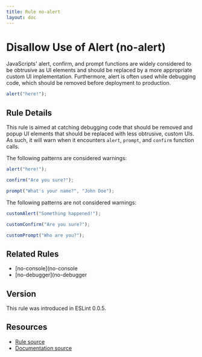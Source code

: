 ```yaml
---
title: Rule no-alert
layout: doc
---
```

<!-- Note: No pull requests accepted for this file. See README.md in the root directory for details. -->
# Disallow Use of Alert (no-alert)

JavaScripts' alert, confirm, and prompt functions are widely considered to be obtrusive as UI elements and should be replaced by a more appropriate custom UI implementation. Furthermore, alert is often used while debugging code, which should be removed before deployment to production.

```js
alert("here!");
```

## Rule Details

This rule is aimed at catching debugging code that should be removed and popup UI elements that should be replaced with less obtrusive, custom UIs. As such, it will warn when it encounters `alert`, `prompt`, and `confirm` function calls.

The following patterns are considered warnings:

```js
alert("here!");

confirm("Are you sure?");

prompt("What's your name?", "John Doe");
```

The following patterns are not considered warnings:

```js
customAlert("Something happened!");

customConfirm("Are you sure?");

customPrompt("Who are you?");
```

## Related Rules

* [no-console](no-console
* [no-debugger](no-debugger

## Version

This rule was introduced in ESLint 0.0.5.

## Resources

* [Rule source](https://github.com/eslint/eslint/tree/master/lib/rules/no-alert.js)
* [Documentation source](https://github.com/eslint/eslint/tree/master/docs/rules/no-alert.md)
